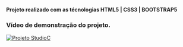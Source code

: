 
#### Projeto realizado com as técnologias HTML5 | CSS3 | BOOTSTRAP5
### Vídeo de demonstração do projeto.

[![Projeto StudioC](https://res.cloudinary.com/marcomontalbano/image/upload/v1644280123/video_to_markdown/images/youtube--FZWBi_pGbV4-c05b58ac6eb4c4700831b2b3070cd403.jpg)](https://youtu.be/FZWBi_pGbV4 "Projeto StudioC")
